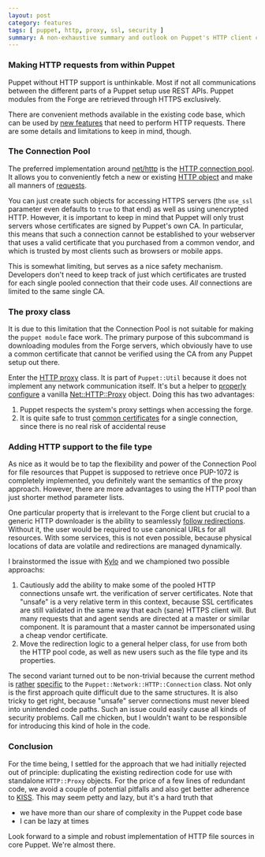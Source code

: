 ```yaml
---
layout: post
category: features
tags: [ puppet, http, proxy, ssl, security ]
summary: A non-exhaustive summary and outlook on Puppet's HTTP client capabilities.
---
```


### Making HTTP requests from within Puppet

Puppet without HTTP support is unthinkable. Most if not all communications
between the different parts of a Puppet setup use REST APIs. Puppet modules
from the Forge are retrieved through HTTPS exclusively.

There are convenient methods available in the existing code base, which
can be used by [new features](https://tickets.puppetlabs.com/browse/PUP-1072)
that need to perform HTTP requests. There are some details and limitations
to keep in mind, though.

### The Connection Pool

The preferred implementation around
[net/http](http://ruby-doc.org/stdlib-2.0/libdoc/net/http/rdoc/Net/HTTP.html)
is the [HTTP connection pool](https://github.com/puppetlabs/puppet/blob/master/lib/puppet/network/http_pool.rb).
It allows you to conveniently fetch a new or existing
[HTTP object](https://github.com/puppetlabs/puppet/blob/9ca4d221864beba82272fe4146255741f99906b1/lib/puppet/network/http_pool.rb#L33)
and make all manners of [requests](https://github.com/puppetlabs/puppet/blob/9ca4d221864beba82272fe4146255741f99906b1/lib/puppet/network/http/connection.rb#L73).

You can just create such objects for accessing HTTPS servers (the `use_ssl`
parameter even defaults to `true` to that end) as well as using unencrypted
HTTP. However, it is important to keep in mind that Puppet will only trust
servers whose certificates are signed by Puppet's own CA. In particular, this
means that such a connection cannot be established to your webserver that uses
a valid certificate that you purchased from a common vendor, and which is
trusted by most clients such as browsers or mobile apps.

This is somewhat limiting, but serves as a nice safety mechanism. Developers
don't need to keep track of just which certificates are trusted for each single
pooled connection that their code uses. *All* connections are limited to the same
single CA.

### The proxy class

It is due to this limitation that the Connection Pool is not suitable for making
the `puppet module` face work. The primary purpose of this subcommand is downloading modules from the
Forge servers, which obviously have to use a common certificate that cannot be
verified using the CA from any Puppet setup out there.

Enter the [HTTP proxy](https://github.com/puppetlabs/puppet/blob/master/lib/puppet/util/http_proxy.rb)
class. It is part of `Puppet::Util` because it does not implement any network
communication itself. It's but a helper to
[properly configure](https://github.com/puppetlabs/puppet/blob/9ca4d221864beba82272fe4146255741f99906b1/lib/puppet/forge/repository.rb#L133)
a vanilla [Net::HTTP::Proxy](http://ruby-doc.org/stdlib-2.0/libdoc/net/http/rdoc/Net/HTTP.html#method-c-Proxy)
object. Doing this has two advantages:

 1. Puppet respects the system's proxy settings when accessing the forge.
 2. It is quite safe to trust [common certificates](https://github.com/puppetlabs/puppet/blob/9ca4d221864beba82272fe4146255741f99906b1/lib/puppet/forge/repository.rb#L137-142) for a single connection, since there is no real risk of accidental reuse

### Adding HTTP support to the file type

As nice as it would be to tap the flexibility and power of the Connection Pool
for file resources that Puppet is supposed to retrieve once PUP-1072 is completely
implemented, you definitely want the semantics of the proxy approach.
However, there are more advantages to using the HTTP pool than just shorter
method parameter lists.

One particular property that is irrelevant to the Forge client but crucial to
a generic HTTP downloader is the ability to seamlessly
[follow redirections](https://github.com/puppetlabs/puppet/blob/9ca4d221864beba82272fe4146255741f99906b1/lib/puppet/network/http/connection.rb#L163).
Without it, the user would be required to use canonical URLs for all resources.
With some services, this is not even possible, because physical locations of
data are volatile and redirections are managed dynamically.

I brainstormed the issue with [Kylo](https://twitter.com/kylog) and we championed
two possible approachs:

 1. Cautiously add the ability to make some of the pooled HTTP connections unsafe
    wrt. the verification of server certificates. Note that "unsafe" is a very relative
    term in this context, because SSL certificates are still validated in the same
    way that each (sane) HTTPS client will. But many requests that and agent sends
    are directed at a master or similar component. It is paramount that a master
    cannot be impersonated using a cheap vendor certificate.
 2. Move the redirection logic to a general helper class, for use from both the
    HTTP pool code, as well as new users such as the file type and its properties.

The second variant turned out to be non-trivial because the current method is
[rather](https://github.com/puppetlabs/puppet/blob/9ca4d221864beba82272fe4146255741f99906b1/lib/puppet/network/http/connection.rb#L171)
[specific](https://github.com/puppetlabs/puppet/blob/9ca4d221864beba82272fe4146255741f99906b1/lib/puppet/network/http/connection.rb#L209-231)
to the `Puppet::Network::HTTP::Connection` class. Not only is the first approach
quite difficult due to the same structures. It is also tricky to get right, because
"unsafe" server connections must never bleed into unintended code paths. Such an
issue could easily cause all kinds of security problems. Call me chicken, but
I wouldn't want to be responsible for introducing this kind of hole in the code.

### Conclusion

For the time being, I settled for the approach that we had initially rejected out
of principle: duplicating the existing redirection code for use with standalone
`HTTP::Proxy` objects. For the price of a few lines of redundant code, we avoid
a couple of potential pitfalls and also get
better adherence to [KISS](http://en.wikipedia.org/wiki/KISS_principle). This
may seem petty and lazy, but it's a hard truth that

 * we have more than our share of complexity in the Puppet code base
 * I can be lazy at times

Look forward to a simple and robust implementation of HTTP file sources in core
Puppet. We're almost there.
